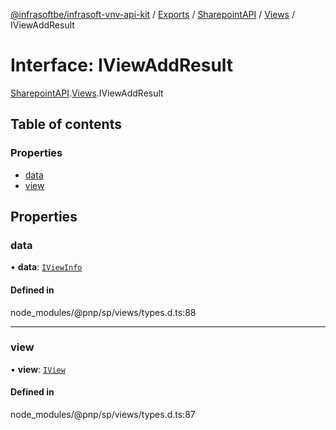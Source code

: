 [@infrasoftbe/infrasoft-vnv-api-kit](../README.md) / [Exports](../modules.md) / [SharepointAPI](../modules/SharepointAPI.md) / [Views](../modules/SharepointAPI.Views.md) / IViewAddResult

# Interface: IViewAddResult

[SharepointAPI](../modules/SharepointAPI.md).[Views](../modules/SharepointAPI.Views.md).IViewAddResult

## Table of contents

### Properties

- [data](SharepointAPI.Views.IViewAddResult.md#data)
- [view](SharepointAPI.Views.IViewAddResult.md#view)

## Properties

### data

• **data**: [`IViewInfo`](SharepointAPI.Views.IViewInfo.md)

#### Defined in

node_modules/@pnp/sp/views/types.d.ts:88

___

### view

• **view**: [`IView`](SharepointAPI.Views.IView.md)

#### Defined in

node_modules/@pnp/sp/views/types.d.ts:87
